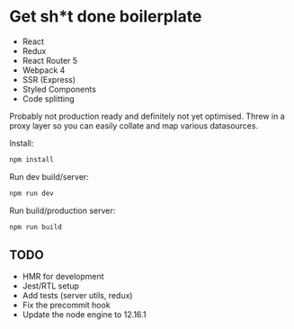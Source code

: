 # Get sh*t done boilerplate 

- React
- Redux
- React Router 5
- Webpack 4
- SSR (Express)
- Styled Components
- Code splitting

Probably not production ready and definitely not yet optimised. Threw in a proxy layer so you can easily collate and map various datasources.

Install:
```bash
npm install
```

Run dev build/server:
```bash
npm run dev
```

Run build/production server:
```bash
npm run build
```

## TODO
- HMR for development
- Jest/RTL setup
- Add tests (server utils, redux)
- Fix the precommit hook
- Update the node engine to 12.16.1
